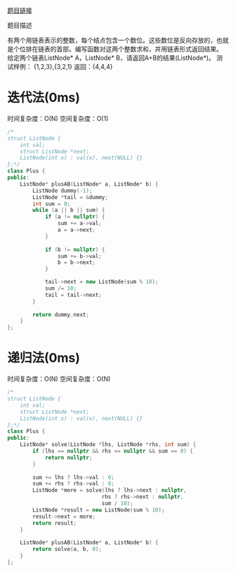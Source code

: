 [题目链接][1]

题目描述

有两个用链表表示的整数，每个结点包含一个数位。这些数位是反向存放的，也就是个位排在链表的首部。编写函数对这两个整数求和，并用链表形式返回结果。
给定两个链表ListNode* A，ListNode* B，请返回A+B的结果(ListNode*)。
测试样例：
{1,2,3},{3,2,1}
返回：{4,4,4}

# 迭代法(0ms)
时间复杂度：O(N)
空间复杂度：O(1)

```cpp
/*
struct ListNode {
    int val;
    struct ListNode *next;
    ListNode(int x) : val(x), next(NULL) {}
};*/
class Plus {
public:
    ListNode* plusAB(ListNode* a, ListNode* b) {
        ListNode dummy(-1);
        ListNode *tail = &dummy;
        int sum = 0;
        while (a || b || sum) {
            if (a != nullptr) {
                sum += a->val;
                a = a->next;
            }
            
            if (b != nullptr) {
                sum += b->val;
                b = b->next;
            }

            tail->next = new ListNode(sum % 10);
            sum /= 10;
            tail = tail->next;
        }
        
        return dummy.next;
    }
};
```

# 递归法(0ms)
时间复杂度：O(N)
空间复杂度：O(N)

```cpp
/*
struct ListNode {
    int val;
    struct ListNode *next;
    ListNode(int x) : val(x), next(NULL) {}
};*/
class Plus {
public:
    ListNode* solve(ListNode *lhs, ListNode *rhs, int sum) {
        if (lhs == nullptr && rhs == nullptr && sum == 0) {
            return nullptr;
        }
        
        sum += lhs ? lhs->val : 0;
        sum += rhs ? rhs->val : 0;
        ListNode *more = solve(lhs ? lhs->next : nullptr,
                              rhs ? rhs->next : nullptr, 
                              sum / 10);
        ListNode *result = new ListNode(sum % 10);
        result->next = more;
        return result;
    }
    
    ListNode* plusAB(ListNode* a, ListNode* b) {
        return solve(a, b, 0);
    }
};
```


[1]: http://www.nowcoder.com/practice/0e27e0b064de4eacac178676ef9c9d70?tpId=8&tqId=11004&rp=1&ru=/ta/cracking-the-coding-interview&qru=/ta/cracking-the-coding-interview/question-ranking
